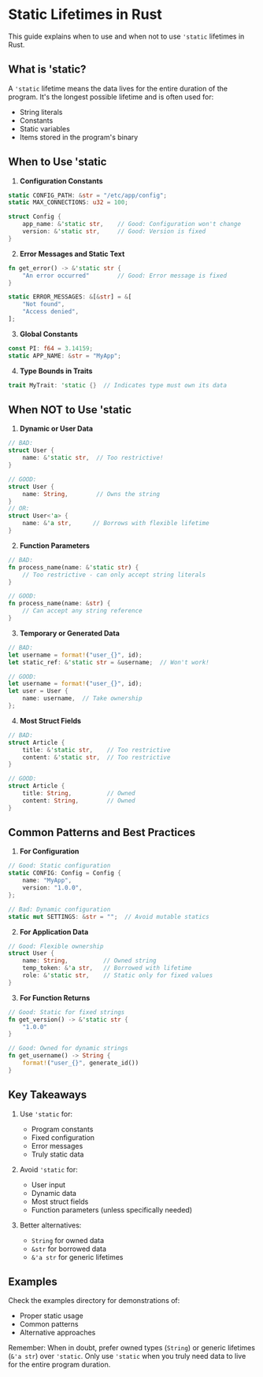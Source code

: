 # Static Lifetimes in Rust

This guide explains when to use and when not to use `'static` lifetimes in Rust.

## What is 'static?

A `'static` lifetime means the data lives for the entire duration of the program. It's the longest possible lifetime and is often used for:
- String literals
- Constants
- Static variables
- Items stored in the program's binary

## When to Use 'static

1. **Configuration Constants**
```rust
static CONFIG_PATH: &str = "/etc/app/config";
static MAX_CONNECTIONS: u32 = 100;

struct Config {
    app_name: &'static str,    // Good: Configuration won't change
    version: &'static str,     // Good: Version is fixed
}
```

2. **Error Messages and Static Text**
```rust
fn get_error() -> &'static str {
    "An error occurred"        // Good: Error message is fixed
}

static ERROR_MESSAGES: &[&str] = &[
    "Not found",
    "Access denied",
];
```

3. **Global Constants**
```rust
const PI: f64 = 3.14159;
static APP_NAME: &str = "MyApp";
```

4. **Type Bounds in Traits**
```rust
trait MyTrait: 'static {}  // Indicates type must own its data
```

## When NOT to Use 'static

1. **Dynamic or User Data**
```rust
// BAD:
struct User {
    name: &'static str,  // Too restrictive!
}

// GOOD:
struct User {
    name: String,        // Owns the string
}
// OR:
struct User<'a> {
    name: &'a str,      // Borrows with flexible lifetime
}
```

2. **Function Parameters**
```rust
// BAD:
fn process_name(name: &'static str) {
    // Too restrictive - can only accept string literals
}

// GOOD:
fn process_name(name: &str) {
    // Can accept any string reference
}
```

3. **Temporary or Generated Data**
```rust
// BAD:
let username = format!("user_{}", id);
let static_ref: &'static str = &username;  // Won't work!

// GOOD:
let username = format!("user_{}", id);
let user = User {
    name: username,  // Take ownership
};
```

4. **Most Struct Fields**
```rust
// BAD:
struct Article {
    title: &'static str,    // Too restrictive
    content: &'static str,  // Too restrictive
}

// GOOD:
struct Article {
    title: String,          // Owned
    content: String,        // Owned
}
```

## Common Patterns and Best Practices

1. **For Configuration**
```rust
// Good: Static configuration
static CONFIG: Config = Config {
    name: "MyApp",
    version: "1.0.0",
};

// Bad: Dynamic configuration
static mut SETTINGS: &str = "";  // Avoid mutable statics
```

2. **For Application Data**
```rust
// Good: Flexible ownership
struct User {
    name: String,          // Owned string
    temp_token: &'a str,   // Borrowed with lifetime
    role: &'static str,    // Static only for fixed values
}
```

3. **For Function Returns**
```rust
// Good: Static for fixed strings
fn get_version() -> &'static str {
    "1.0.0"
}

// Good: Owned for dynamic strings
fn get_username() -> String {
    format!("user_{}", generate_id())
}
```

## Key Takeaways

1. Use `'static` for:
   - Program constants
   - Fixed configuration
   - Error messages
   - Truly static data

2. Avoid `'static` for:
   - User input
   - Dynamic data
   - Most struct fields
   - Function parameters (unless specifically needed)

3. Better alternatives:
   - `String` for owned data
   - `&str` for borrowed data
   - `&'a str` for generic lifetimes

## Examples

Check the examples directory for demonstrations of:
- Proper static usage
- Common patterns
- Alternative approaches

Remember: When in doubt, prefer owned types (`String`) or generic lifetimes (`&'a str`) over `'static`. Only use `'static` when you truly need data to live for the entire program duration.